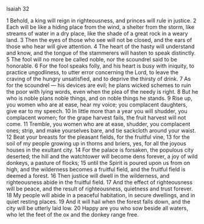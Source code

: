 Isaiah 32

1	Behold, a king will reign in righteousness, and princes will rule in justice.
2	Each will be like a hiding place from the wind, a shelter from the storm, like streams of water in a dry place, like the shade of a great rock in a weary land.
3	Then the eyes of those who see will not be closed, and the ears of those who hear will give attention.
4	The heart of the hasty will understand and know, and the tongue of the stammerers will hasten to speak distinctly.
5	The fool will no more be called noble, nor the scoundrel said to be honorable.
6	For the fool speaks folly, and his heart is busy with iniquity, to practice ungodliness, to utter error concerning the Lord, to leave the craving of the hungry unsatisfied, and to deprive the thirsty of drink.
7	As for the scoundrel — his devices are evil; he plans wicked schemes to ruin the poor with lying words, even when the plea of the needy is right.
8	But he who is noble plans noble things, and on noble things he stands.
9	Rise up, you women who are at ease, hear my voice; you complacent daughters, give ear to my speech.
10	In little more than a year you will shudder, you complacent women; for the grape harvest fails, the fruit harvest will not come.
11	Tremble, you women who are at ease, shudder, you complacent ones; strip, and make yourselves bare, and tie sackcloth around your waist.
12	Beat your breasts for the pleasant fields, for the fruitful vine,
13	for the soil of my people growing up in thorns and briers, yes, for all the joyous houses in the exultant city.
14	For the palace is forsaken, the populous city deserted; the hill and the watchtower will become dens forever, a joy of wild donkeys, a pasture of flocks;
15	until the Spirit is poured upon us from on high, and the wilderness becomes a fruitful field, and the fruitful field is deemed a forest.
16	Then justice will dwell in the wilderness, and righteousness abide in the fruitful field.
17	And the effect of righteousness will be peace, and the result of righteousness, quietness and trust forever.
18	My people will abide in a peaceful habitation, in secure dwellings, and in quiet resting places.
19	And it will hail when the forest falls down, and the city will be utterly laid low.
20	Happy are you who sow beside all waters, who let the feet of the ox and the donkey range free.

